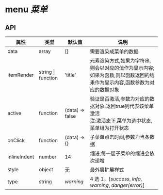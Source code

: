 # menu *菜单*

<example />

## API

| 属性 | 类型 | 默认值 | 说明 |
| --- | --- | --- | --- |
| data | array | [] | 需要渲染成菜单的数据 |
| itemRender | string \| function | 'title' | 元素渲染方式,如果为字符串,则会以对应的值作为显示内容;如果为函数,则以函数返回的结果作为显示内容,函数参数为对应的数据对象 |
| active | function | (data) => false | 验证是否激活,参数为对应的数据对象,返回true则代表该菜单激活 <br /> 注:激活态下,菜单为选中状态,菜单组为打开状态|
| onClick | function | (data) => {} | 子菜单点击时间,参数为当条数据|
| inlineIndent | number | 14 | 缩进,每一层子菜单的缩进会依次递增
| style | object | 无 | 最外层扩展样式 |
| type | string | *warning* |  4 选 1，\[*success*, *info*, *warning*, *danger(error)*] |